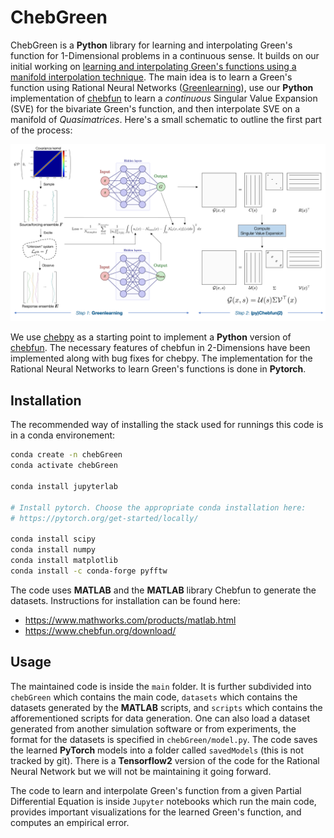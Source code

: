 # ChebGreen

ChebGreen is a **Python** library for learning and interpolating Green's function for 1-Dimensional problems in a continuous sense. It builds on our initial working on [learning and interpolating Green's functions using a manifold interpolation technique](https://www.sciencedirect.com/science/article/pii/S0045782523000944). The main idea is to learn a Green's function using Rational Neural Networks ([Greenlearning](https://greenlearning.readthedocs.io/en/latest/)), use our **Python** implementation of [chebfun](https://www.chebfun.org/) to learn a *continuous* Singular Value Expansion (SVE) for the bivariate Green's function, and then interpolate SVE on a manifold of *Quasimatrices*. Here's a small schematic to outline the first part of the process:

![Schematic for learning a Green's function](assets/schematic.png)

We use [chebpy](https://github.com/chebpy/chebpy) as a starting point to implement a **Python** version of [chebfun](https://www.chebfun.org/). The necessary features of chebfun in 2-Dimensions have been implemented along with bug fixes for chebpy. The implementation for the Rational Neural Networks to learn Green's functions is done in **Pytorch**.

## Installation

The recommended way of installing the stack used for runnings this code is in a conda environement:

```bash
conda create -n chebGreen
conda activate chebGreen

conda install jupyterlab

# Install pytorch. Choose the appropriate conda installation here:
# https://pytorch.org/get-started/locally/

conda install scipy
conda install numpy
conda install matplotlib
conda install -c conda-forge pyfftw 
```

The code uses **MATLAB** and the **MATLAB** library Chebfun to generate the datasets. Instructions for installation can be found here:
- https://www.mathworks.com/products/matlab.html
- https://www.chebfun.org/download/

## Usage

The maintained code is inside the ``main`` folder. It is further subdivided into ``chebGreen`` which contains the main code, ``datasets`` which contains the datasets generated by the **MATLAB** scripts, and ``scripts`` which contains the afforementioned scripts for data generation. One can also load a dataset generated from another simulation software or from experiments, the format for the datasets is specified in ``chebGreen/model.py``. The code saves the learned **PyTorch** models into a folder called ``savedModels`` (this is not tracked by git). There is a **Tensorflow2** version of the code for the Rational Neural Network but we will not be maintaining it going forward.

The code to learn and interpolate Green's function from a given Partial Differential Equation is inside ``Jupyter`` notebooks which run the main code, provides important visualizations for the learned Green's function, and computes an empirical error.